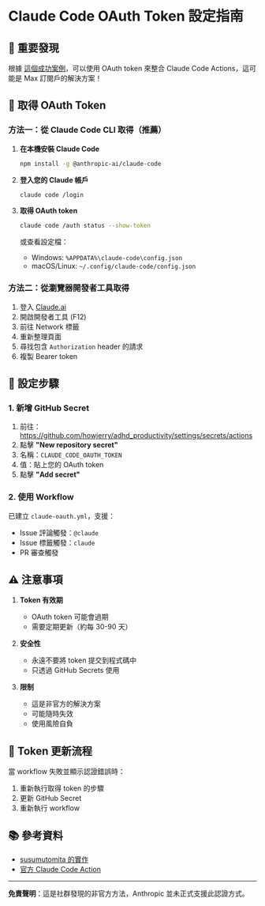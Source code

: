# Claude Code OAuth Token 設定指南

## 🎯 重要發現

根據 [這個成功案例](https://github.com/susumutomita/zenn-article/issues/165)，可以使用 OAuth token 來整合 Claude Code Actions，這可能是 Max 訂閱戶的解決方案！

## 🔐 取得 OAuth Token

### 方法一：從 Claude Code CLI 取得（推薦）

1. **在本機安裝 Claude Code**
   ```bash
   npm install -g @anthropic-ai/claude-code
   ```

2. **登入您的 Claude 帳戶**
   ```bash
   claude code /login
   ```

3. **取得 OAuth token**
   ```bash
   claude code /auth status --show-token
   ```
   
   或查看設定檔：
   - Windows: `%APPDATA%\claude-code\config.json`
   - macOS/Linux: `~/.config/claude-code/config.json`

### 方法二：從瀏覽器開發者工具取得

1. 登入 [Claude.ai](https://claude.ai)
2. 開啟開發者工具 (F12)
3. 前往 Network 標籤
4. 重新整理頁面
5. 尋找包含 `Authorization` header 的請求
6. 複製 Bearer token

## 📝 設定步驟

### 1. 新增 GitHub Secret

1. 前往：https://github.com/howjerry/adhd_productivity/settings/secrets/actions
2. 點擊 **"New repository secret"**
3. 名稱：`CLAUDE_CODE_OAUTH_TOKEN`
4. 值：貼上您的 OAuth token
5. 點擊 **"Add secret"**

### 2. 使用 Workflow

已建立 `claude-oauth.yml`，支援：
- Issue 評論觸發：`@claude`
- Issue 標籤觸發：`claude`
- PR 審查觸發

## ⚠️ 注意事項

1. **Token 有效期**
   - OAuth token 可能會過期
   - 需要定期更新（約每 30-90 天）
   
2. **安全性**
   - 永遠不要將 token 提交到程式碼中
   - 只透過 GitHub Secrets 使用

3. **限制**
   - 這是非官方的解決方案
   - 可能隨時失效
   - 使用風險自負

## 🔄 Token 更新流程

當 workflow 失敗並顯示認證錯誤時：

1. 重新執行取得 token 的步驟
2. 更新 GitHub Secret
3. 重新執行 workflow

## 📚 參考資料

- [susumutomita 的實作](https://github.com/susumutomita/zenn-article/blob/main/.github/workflows/claude.yml)
- [官方 Claude Code Action](https://github.com/anthropics/claude-code-action)

---

**免責聲明**：這是社群發現的非官方方法，Anthropic 並未正式支援此認證方式。
